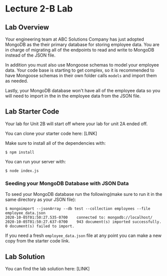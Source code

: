 # Lecture 2-B Lab

## Lab Overview

Your engineering team at ABC Solutions Company has just adopted MongoDB as the their primary database for storing employee data. You are in charge of migrating all of the endpoints to read and write to MongoDB instead of the JSON file.

In addition you must also use Mongoose schemas to model your employee data. Your code base is starting to get complex, so it is recommended to have Mongoose schemas in their own folder calls `models` and import them as needed.

Lastly, your MongoDB database won't have all of the employee data so you will need to import in the in the employee data from the JSON file.

## Lab Starter Code

Your lab for Unit 2B will start off where your lab for unit 2A ended off. 

You can clone your starter code here:
[LINK]

Make sure to install all of the dependencies with:
```
$ npm install
```

You can run your server with:

```
$ node index.js
```

### Seeding your MongoDB Database with JSON Data
To seed your MongoDB database run the following(make sure to run it in the same directory as your JSON file):

```
$ mongoimport --jsonArray --db test --collection employees --file employee_data.json
2020-10-05T01:50:27.535-0700    connected to: mongodb://localhost/
2020-10-05T01:50:27.637-0700    943 document(s) imported successfully. 0 document(s) failed to import.
```

If you need a fresh `employee_data.json` file at any point you can make a new copy from the starter code link.

## Lab Solution

You can find the lab solution here:
[LINK]